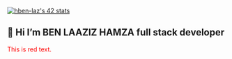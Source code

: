 


<a href="https://github.com/oakoudad/badge42"><img src="https://badge.mediaplus.ma/greenbinary/hben-laz" alt="hben-laz's 42 stats" /></a>

## 👋 Hi  I’m   BEN LAAZIZ HAMZA full stack developer

<span style="color: red;">This is red text.</span>

